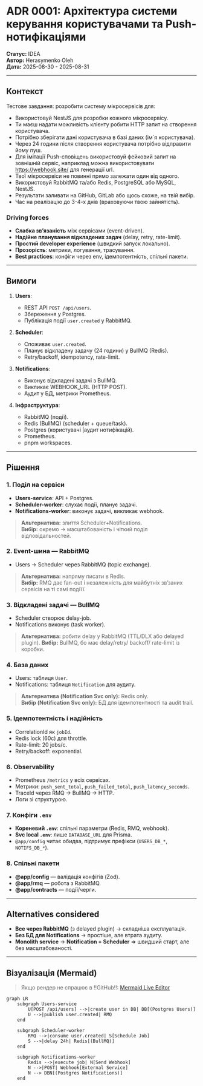# ADR 0001: Архітектура системи керування користувачами та Push-нотифікаціями

**Статус:** IDEA  
**Автор:** Herasymenko Oleh  
**Дата:** 2025-08-30 - 2025-08-31

---

## Контекст
Тестове завдання: розробити систему мікросервісів для:
- Використовуй NestJS для розробки кожного мікросервісу. 
- Ти маєш надати можливість клієнту робити HTTP запит на створення користувача. 
- Потрібно зберігати дані користувача в базі даних (ім`я користувача). 
- Через 24 години після створення користувача потрібно відправити йому пуш. 
- Для імітації Push-сповіщень використовуй фейковий запит на зовнішній сервіс, наприклад можна використовувати https://webhook.site/ для генерації url.
- Твої мікросервіси не повинні прямо залежати один від одного. 
- Використовуй RabbitMQ та/або Redis, PostgreSQL або MySQL, NestJS.
- Результати заливати на GitHub, GitLab або щось схоже, на твій вибір. 
- Час на реалізацію до 3-4-х днів (враховуючи твою зайнятість).

### Driving forces
- **Слабка зв’язаність** між сервісами (event-driven).
- **Надійне планування відкладених задач** (delay, retry, rate-limit).
- **Простий developer experience** (швидкий запуск локально).
- **Прозорість**: метрики, логування, трасування.
- **Best practices**: конфіги через env, ідемпотентність, спільні пакети.

---

## Вимоги
1. **Users**:
   - REST API `POST /api/users`.
   - Збереження у Postgres.
   - Публікація події `user.created` у RabbitMQ.

2. **Scheduler**:
   - Споживає `user.created`.
   - Планує відкладену задачу (24 години) у BullMQ (Redis).
   - Retry/backoff, idempotency, rate-limit.

3. **Notifications**:
   - Виконує відкладені задачі з BullMQ.
   - Викликає WEBHOOK_URL (HTTP POST).
   - Аудит у БД, метрики Prometheus.

4. **Інфраструктура**:
   - RabbitMQ (події).
   - Redis (BullMQ) (scheduler + queue/task).
   - Postgres (користувачі |аудит нотифікацій).
   - Prometheus.
   - pnpm workspaces.


---

## Рішення

### 1. Поділ на сервіси
- **Users-service**: API + Postgres.
- **Scheduler-worker**: слухає події, планує задачі.
- **Notifications-worker**: виконує задачі, викликає webhook.

> **Альтернатива:** злиття Scheduler+Notifications.  
> **Вибір:** окремо → масштабованість і чіткий поділ відповідальностей.

### 2. Event-шина — RabbitMQ
- Users → Scheduler через RabbitMQ (topic exchange).

> **Альтернатива:** напряму писати в Redis.   
> **Вибір:** RMQ дає fan-out і незалежність для майбутніх звʼзаних сервісів на ті самі подіїї.

### 3. Відкладені задачі — BullMQ
- Scheduler створює delay-job.
- Notifications виконує (task worker).  

> **Альтернатива:** робити delay у RabbitMQ (TTL/DLX або delayed plugin).
> **Вибір:** BullMQ, бо має delay/retry/ backoff/ rate-limit із коробки. 

### 4. База даних
- Users: таблиця `User`.
- Notifications: таблиця `Notification` для аудиту.  

> **Альтернатива (Notification Svc only):**  Redis only.  
> **Вибір (Notification Svc only):** БД для ідемпотентності та audit trail.

### 5. Ідемпотентність і надійність
- CorrelationId як `jobId`.
- Redis lock (60с) для throttle.
- Rate-limit: 20 jobs/с.
- Retry/backoff: exponential.

### 6. Observability
- Prometheus `/metrics` у всіх сервісах.
- Метрики: `push_sent_total`, `push_failed_total`, `push_latency_seconds`.
- TraceId через RMQ → BullMQ → HTTP.
- Логи зі структурою.

### 7. Конфіги `.env`
- **Кореневий `.env`**: спільні параметри (Redis, RMQ, webhook).
- **Svc local `.env`**: лише `DATABASE_URL` для Prisma.
- `@app/config` читає обидва, підтримує префікси (`USERS_DB_*`, `NOTIFS_DB_*`).

### 8. Спільні пакети
- **@app/config** — валідація конфігів (Zod).
- **@app/rmq** — робота з RabbitMQ.
- **@app/contracts** — події/черги.

---

## Alternatives considered
- **Все через RabbitMQ** (з delayed plugin) → складніша експлуатація.  
- **Без БД для Notifications** → простіше, але втрата аудиту.  
- **Monolith service** → **Notification + Scheduler** => швидший старт, але без масштабованості.

----

## Візуалізація (Mermaid)
> Якщо рендер не спрацює в !!GitHub!!: [Mermaid Live Editor](https://mermaid.live/edit#pako:eNptUl1vmzAU_SvWfeokkvIRCuFhD133Mi1ZW1ZNGvTB4JvgFWxk7C1dyH-fAWVj2SzZsq_POffo2EcoJUNIYK9oW5GPj7kgdnSmmApPHapuYZfvvMTpbhhP2f2n9DO5pi2_NgPkmSwWb_tSIdVIhgrhgtzd9nZmV_ey03uF3aT25nmmM9JaU9S8q0bectJgPXncPExAFCwXF77SskJmalSLH1K9oPojaWmTFyk60-CFaJqdmeSDLGZO0pHEsKavxF9Vtj0y3mVXt6auNw9nz_-zspWa73hJNbcd_7UzyIzaeMDS2HS-yaIn2yy1WuQLFpWULzMf2xE7pNufb7P3B41K0Jqk0ztcwm3I21nKfxmaOQfHvjJnkGhl0IEGVUOHIxwHSA66wgZzSOyW4Y6aWueQi5OltVR8lbI5M5U0-wqSHa07ezIts9necWrjaH5XlW2I6p00QkPiB8EoAskRDpB4ob8MA38deEEYul60cuB1qHpLPw5uIjeK16t1GJ0c-Dl2dZeR665dP45jN_TcVXzjgI1VS7WZPu_4h0-_APJ-4Q8)

```mermaid
graph LR
    subgraph Users-service
        U[POST /api/users] -->|create user in DB| DB[(Postgres Users)]
        U -->|publish user.created| RMQ
    end

    subgraph Scheduler-worker
        RMQ -->|consume user.created| S[Schedule Job]
        S -->|delay 24h| Redis[(BullMQ)]
    end

    subgraph Notifications-worker
        Redis -->|execute job| N[Send Webhook]
        N -->|POST| Webhook[External Service]
        N --> DBN[(Postgres Notifications)]
    end
```